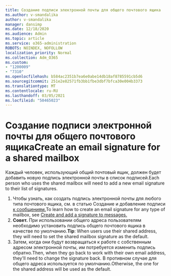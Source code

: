 ```yaml
---
title: Создание подписи электронной почты для общего почтового ящика
ms.author: v-smandalika
author: v-smandalika
manager: dansimp
ms.date: 12/18/2020
ms.audience: Admin
ms.topic: article
ms.service: o365-administration
ROBOTS: NOINDEX, NOFOLLOW
localization_priority: Normal
ms.collection: Adm_O365
ms.custom:
- "1200009"
- "7310"
ms.openlocfilehash: b584ac2351b7ea6e0abe14db18af8785591cb5d6
ms.sourcegitcommit: 251e2e82571fb3bb1fbe3dbf7bfca30e004b3373
ms.translationtype: MT
ms.contentlocale: ru-RU
ms.lasthandoff: 03/05/2021
ms.locfileid: "50465023"
---
```

# <a name="create-an-email-signature-for-a-shared-mailbox"></a><span data-ttu-id="59329-102">Создание подписи электронной почты для общего почтового ящика</span><span class="sxs-lookup"><span data-stu-id="59329-102">Create an email signature for a shared mailbox</span></span>

<span data-ttu-id="59329-103">Каждый человек, использующий общий почтовый ящик, должен будет добавить новую подпись электронной почты в список подписей.</span><span class="sxs-lookup"><span data-stu-id="59329-103">Each person who uses the shared mailbox will need to add a new email signature to their list of signatures.</span></span>

1. <span data-ttu-id="59329-104">Чтобы узнать, как создать подпись электронной почты для любого типа почтового ящика, см. в статью Создание и добавление подписи [к сообщениям.](https://support.office.com/article/8ee5d4f4-68fd-464a-a1c1-0e1c80bb27f2)</span><span class="sxs-lookup"><span data-stu-id="59329-104">To learn how to create an email signature for any type of mailbox, see [Create and add a signature to messages.](https://support.office.com/article/8ee5d4f4-68fd-464a-a1c1-0e1c80bb27f2)</span></span>
2. <span data-ttu-id="59329-105">**Совет.** При использовании общего адреса пользователям необходимо установить подпись общего почтового ящика в качестве по умолчанию.</span><span class="sxs-lookup"><span data-stu-id="59329-105">**Tip**: When users use their shared address, they will need to set the shared mailbox signature as the default.</span></span>
3. <span data-ttu-id="59329-106">Затем, когда они будут возвращаться к работе с собственным адресом электронной почты, им потребуется изменить подпись обратно.</span><span class="sxs-lookup"><span data-stu-id="59329-106">Then, when they go back to work with their own email address, they'll need to change the signature back.</span></span> <span data-ttu-id="59329-107">В противном случае для общего адреса используется по умолчанию.</span><span class="sxs-lookup"><span data-stu-id="59329-107">Otherwise, the one for the shared address will be used as the default.</span></span>